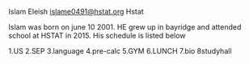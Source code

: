 Islam Eleish
islame0491@hstat.org
Hstat

Islam was born on june 10 2001. HE grew up in bayridge and attended school at HSTAT in 2015. His schedule is listed below

1.US
2.SEP
3.language
4.pre-calc
5.GYM
6.LUNCH
7.bio
8studyhall